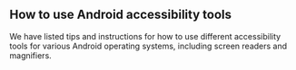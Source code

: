 ##  How to use Android accessibility tools

We have listed tips and instructions for how to use different accessibility
tools for various Android operating systems, including screen readers and
magnifiers.
